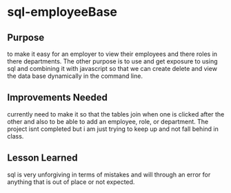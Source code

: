 # sql-employeeBase

## Purpose

to make it easy for an employer to view their employees and there roles in there departments. The other purpose is to use and get exposure to using sql and combining it with javascript so that we can create delete and view the data base dynamically in the command line.

## Improvements Needed

currently need to make it so that the tables join when one is clicked after the other and also to be able to add an employee, role, or department. The project isnt completed but i am just trying to keep up and not fall behind in class.

## Lesson Learned

sql is very unforgiving in terms of mistakes and will through an error for anything that is out of place or not expected.